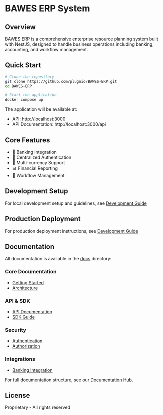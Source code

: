 # BAWES ERP System

## Overview
BAWES ERP is a comprehensive enterprise resource planning system built with NestJS, designed to handle business operations including banking, accounting, and workflow management.

## Quick Start
```bash
# Clone the repository
git clone https://github.com/plugnio/BAWES-ERP.git
cd BAWES-ERP

# Start the application
docker compose up
```

The application will be available at:
- API: http://localhost:3000
- API Documentation: http://localhost:3000/api

## Core Features
- 🏦 Banking Integration
- 🔐 Centralized Authentication
- 💼 Multi-currency Support
- 📊 Financial Reporting
- 🔄 Workflow Management

## Development Setup
For local development setup and guidelines, see [Development Guide](docs/development/README.md)

## Production Deployment
For production deployment instructions, see [Development Guide](docs/development/README.md#production)

## Documentation
All documentation is available in the [docs](docs) directory:

### Core Documentation
- [Getting Started](docs/core/getting-started.md)
- [Architecture](docs/core/architecture.md)

### API & SDK
- [API Documentation](docs/api/README.md)
- [SDK Guide](docs/sdk/README.md)

### Security
- [Authentication](docs/security/README.md)
- [Authorization](docs/security/authorization.md)

### Integrations
- [Banking Integration](docs/integrations/banking/README.md)

For full documentation structure, see our [Documentation Hub](docs/README.md).

## License
Proprietary - All rights reserved
